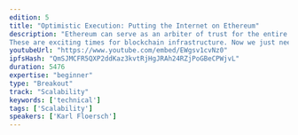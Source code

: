 ```yaml
---
edition: 5
title: "Optimistic Execution: Putting the Internet on Ethereum"
description: "Ethereum can serve as an arbiter of trust for the entire internet. To make this a reality we'll have to scale. Our best bet to scale is constructing a comprehensive layer 2.What do plasma, state channels, optimistic rollup, & ETH2 have in common? Optimistic execution! Or in other words, they each make inferences about future Ethereum state based on local information--think fork choice on top of a state machine. Using this concept we construct the Optimistic Virtual Machine (OVM), baking inference logic directly into wallet & application software. In this talk we discuss how the key role trust will play in the internet--from DeFi to timestamping--and how we can build the underlying infrastructure to support internet scale.
These are exciting times for blockchain infrastructure. Now we just need to solve identity & UBI -- easy!"
youtubeUrl: "https://www.youtube.com/embed/EWgsv1cvNz0"
ipfsHash: "QmSJMCFR5QXP2ddKaz3kvtRjHgJRAh24RZjPoGBeCPWjvL"
duration: 5476
expertise: "beginner"
type: "Breakout"
track: "Scalability"
keywords: ['technical']
tags: ['Scalability']
speakers: ['Karl Floersch']
---
```

